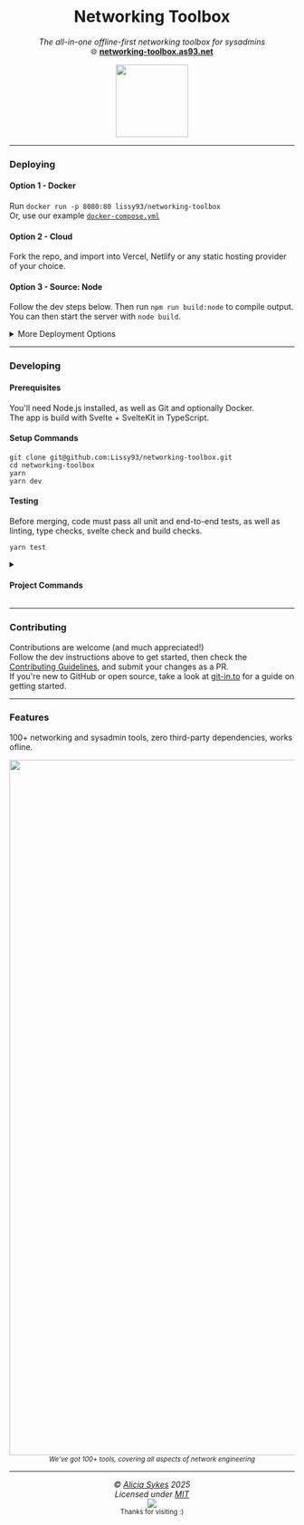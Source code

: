 
<h1 align="center">Networking Toolbox</h1>
<p align="center">
  <i>The all-in-one offline-first networking toolbox for sysadmins</i><br>
  🌐 <b><a href="https://networking-toolbox.as93.net">networking-toolbox.as93.net</a></b>
</p>
<a href="https://networking-toolbox.as93.net">
<p align="center">
  <img width="128" src="https://github.com/Lissy93/networking-toolbox/blob/main/static/icon.png?raw=true" />
  </p>
</a>

---

### Deploying

#### Option 1 - Docker
Run `docker run -p 8080:80 lissy93/networking-toolbox`<br>
Or, use our example [`docker-compose.yml`](https://github.com/Lissy93/networking-toolbox/blob/main/docker-compose.yml)

#### Option 2 - Cloud
Fork the repo, and import into Vercel, Netlify or any static hosting provider of your choice.

#### Option 3 - Source: Node
Follow the dev steps below.
Then run `npm run build:node` to compile output.<br>
You can then start the server with `node build`.

<details>
<summary>More Deployment Options</summary>

#### Option 4 - GitHub Pages
Fork the repo.<br>
Head to the Actions tab, find the "Deploy to GitHub Pages" workflow, and trigger it.<br>
Then go to Settings > Pages > Source and select the `gh-pages` branch.<br>
Visit `https://<your-username>.github.io/networking-toolbox/` to see your deployed app.

#### Option 5 - Source: Static
Follow the dev steps below.
Then run `npm run build:static` to compile output.<br>
And upload the contents of `./build` to any web server, CDN or static host.

#### Option 6 - Source: Docker
Follow the dev steps below.
Then run `docker build -t networking-toolbox .` to build the image.<br>
You can then start the container with `docker run -p 8080:80 networking-toolbox`.

#### Option 7 - Source: Other Platforms
You can build the app from source for a variety of platforms. This is done via SvelteKit adapters.<br>
First, follow the dev steps below.
Then, simply set the `DEPLOY_ENV` environmental variable, to one of `vercel`, `node`, `docker`, `netlify`, `static` or just `auto`, and build the app<br>
For example: `DEPLOY_ENV='node' npm run build`
</details>

---

### Developing

#### Prerequisites
You'll need Node.js installed, as well as Git and optionally Docker.<br>
The app is build with Svelte + SvelteKit in TypeScript.

#### Setup Commands

```
git clone git@github.com:Lissy93/networking-toolbox.git
cd networking-toolbox
yarn
yarn dev
```

#### Testing

Before merging, code must pass all unit and end-to-end tests, as well as linting, type checks, svelte check and build checks.<br>

```
yarn test
```

<details>
  <summary><h4>Project Commands</h4></summary>

##### Building
- `npm run dev` - Starts the development server with hot reload/HMR
- `npm run build` - Builds the app for production
  - Note: choose adapter for platform by setting the `DEPLOY_ENV` var (see above)
- `npm run preview` - Test your build locally (build required first)
- `npm start` - Starts the production app (build required first)

##### Testing
- `npm test` — Run unit tests with Vitest
- `npm run test:api` — Run API tests
- `npm run test:e2e` — Run Playwright end-to-end tests
- `npm run test:coverage` — Generate test coverage

##### Checking
- `npm run check` — SvelteKit checks (types & diagnostics)
- `npm run types` — TypeScript-specific strict checking
- `npm run lint` — ESLint on all TS and Svelte files
- `npm run format` — Format files with Prettier
- `npm run build-check` — Quitley check build works
</details>

---

### Contributing
Contributions are welcome (and much appreciated!)<br>
Follow the dev instructions above to get started, then check the [Contributing Guidelines](), and submit your changes as a PR.<br>
If you're new to GitHub or open source, take a look at [git-in.to](https://git-in.to) for a guide on getting started.

---

### Features
100+ networking and sysadmin tools, zero third-party dependencies, works ofline.

<p align="center">
   <img width="2761" height="1229" alt="networking-toolbox" src="https://github.com/user-attachments/assets/2a128ee2-9bcb-49f0-be41-f69a3b8f2474" />
  <br>
  <sup><i>We've got 100+ tools, covering all aspects of network engineering</i></sup>
</p>

---

<!-- License + Copyright -->
<p  align="center">
  <i>© <a href="https://aliciasykes.com">Alicia Sykes</a> 2025</i><br>
  <i>Licensed under <a href="https://gist.github.com/Lissy93/143d2ee01ccc5c052a17">MIT</a></i><br>
  <a href="https://github.com/lissy93"><img src="https://i.ibb.co/4KtpYxb/octocat-clean-mini.png" /></a><br>
  <sup>Thanks for visiting :)</sup>
</p>

<!-- Dinosaur -->
<!-- 
                        . - ~ ~ ~ - .
      ..     _      .-~               ~-.
     //|     \ `..~                      `.
    || |      }  }              /       \  \
(\   \\ \~^..'                 |         }  \
 \`.-~  o      /       }       |        /    \
 (__          |       /        |       /      `.
  `- - ~ ~ -._|      /_ - ~ ~ ^|      /- _      `.
              |     /          |     /     ~-.     ~- _
              |_____|          |_____|         ~ - . _ _~_-_
-->
